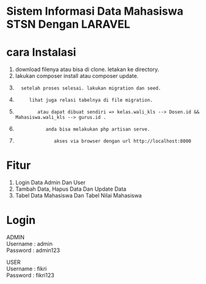 # Sistem Informasi Data Mahasiswa STSN Dengan LARAVEL
# cara Instalasi
1. download filenya atau bisa di clone. letakan ke directory.
2.    lakukan composer install atau composer update.
3.       setelah proses selesai. lakukan migration dan seed.
4.          lihat juga relasi tabelnya di file migration.
5.             atau dapat dibuat sendiri => kelas.wali_kls --> Dosen.id && Mahasiswa.wali_kls --> gurus.id .
6.                anda bisa melakukan php artisan serve.
7.                   akses via browser dengan url http://localhost:8000


# Fitur
1. Login Data Admin Dan User
2. Tambah Data, Hapus Data Dan Update Data
3. Tabel Data Mahasiswa Dan Tabel Nilai Mahasiswa
# Login
ADMIN<br />
Username : admin<br />
Password : admin123<br />

USER<br />
Username : fikri<br />
Password : fikri123<br />
